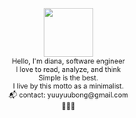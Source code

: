 <div id="header" align="center">
  <img src="https://media.giphy.com/media/G74LKP9zsfLInmz3H6/giphy.gif" width="100"/>
</div>


<div align = "center">
Hello, I'm diana, software engineer <br/>
I love to read, analyze, and think <br/>
Simple is the best. <br/> 
I live by this motto as a minimalist.<br/>
📬 contact: yuuyuubong@gmail.com<br/>
🐎🐎🐎
<br/>
 

